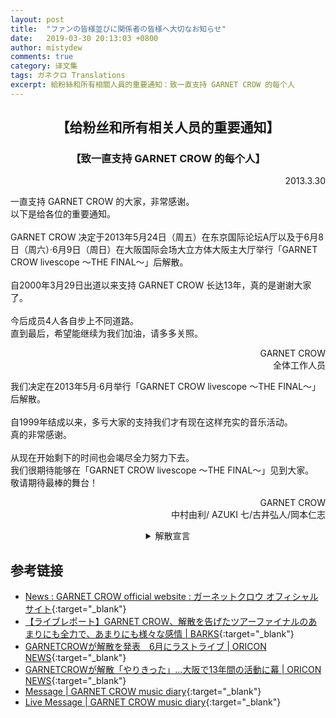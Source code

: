 ```yaml
---
layout: post
title:  "ファンの皆様並びに関係者の皆様へ大切なお知らせ"
date:   2019-03-30 20:13:03 +0800
author: mistydew
comments: true
category: 译文集
tags: ガネクロ Translations
excerpt: 給粉絲和所有相關人員的重要通知：致一直支持 GARNET CROW 的每个人
---
```

<h2 align="center">【给粉丝和所有相关人员的重要通知】</h2>
<h3 align="center">【致一直支持 GARNET CROW 的每个人】</h3>
<p align="right">2013.3.30</p>
<p>
一直支持 GARNET CROW 的大家，非常感谢。<br>
以下是给各位的重要通知。<br>
<br>
GARNET CROW 决定于2013年5月24日（周五）在东京国际论坛A厅以及于6月8日（周六）·6月9日（周日）在大阪国际会场大立方体大阪主大厅举行「GARNET CROW livescope 〜THE FINAL〜」后解散。<br>
<br>
自2000年3月29日出道以来支持 GARNET CROW 长达13年，真的是谢谢大家了。<br>
<br>
今后成员4人各自步上不同道路。<br>
直到最后，希望能继续为我们加油，请多多关照。
</p>
<p align="right">
GARNET CROW<br>
全体工作人员
</p>
<p>
我们决定在2013年5月·6月举行「GARNET CROW livescope 〜THE FINAL〜」后解散。<br>
<br>
自1999年结成以来，多亏大家的支持我们才有现在这样充实的音乐活动。<br>
真的非常感谢。<br>
<br>
从现在开始剩下的时间也会竭尽全力努力下去。<br>
我们很期待能够在「GARNET CROW livescope 〜THE FINAL〜」见到大家。<br>
敬请期待最棒的舞台！
</p>
<p align="right">
GARNET CROW<br>
中村由利/ AZUKI 七/古井弘人/岡本仁志
</p>

<details>
<summary align="center">解散宣言</summary>
<p align="right">2013.3.30 (土)</p>
<p>
皆さん、今日は本当にどうもありがとうございました！<br>
ここで、私達から皆さんへ大切なお知らせがございます。<br>
私達は、次の東京、そして大阪のライブを以って、解散します。<br>
<br>
GARNET CROWとして、全てのことを出し切りました。<br>
13年という長きに渡り応援してくださって、本当に皆さんどうもありがとうございました！<br>
<br>
今は皆様への感謝と達成感でいっぱいです。<br>
でもまだまだ、最後のライブまで全力で頑張りますので、ラストライブもぜひ皆さん私たちを応援しに来て下さい、よろしくお願いします！<br>
<br>
ラストライブは皆さんと一緒に楽しく盛り上げりたいと思いますので、皆さんぜひ遊びに来てくれますか！<br>
盛り上げてくれますか！<br>
一緒に楽しみましょう！<br>
今日は本当にありがとうございました！
</p>
<blockquote>
<p>
各位，今天真的是非常感谢！<br>
在这里，有我们给大家的重要通知。<br>
我们，将于接下来的东京，然后是大阪的演唱会，解散。<br>
<br>
作为 GARNET CROW，已经拿出了所有。<br>
13年之久的奔波应援，真的非常感谢大家！<br>
<br>
现在对大家的感谢和成就感满满的。<br>
不过还是，直到最后的演唱会都要全力以赴，所以最后的演唱会也请大家一定要来支持我们，请多多关照！<br>
<br>
最后的演唱会想和大家一起快乐地嗨起来，各位一定要来玩啊！<br>
能嗨起来吗！<br>
一起期待吧！<br>
今天真的是谢谢了！
</p>
</blockquote>
<p align="right">
中村由利 in<br>
TOKYO DOME CITY HALL
</p>
</details>

## 参考链接

* [News : GARNET CROW official website : ガーネットクロウ オフィシャルサイト](http://www.garnetcrow.com/message/index.html){:target="_blank"}
* [【ライブレポート】GARNET CROW、解散を告げたツアーファイナルのあまりにも全力で、あまりにも様々な感情 \| BARKS](https://www.barks.jp/news/?id=1000089017){:target="_blank"}
* [GARNETCROWが解散を発表　6月にラストライブ \| ORICON NEWS](https://www.oricon.co.jp/news/2023154/full/){:target="_blank"}
* [GARNETCROWが解散「やりきった」…大阪で13年間の活動に幕 \| ORICON NEWS](https://www.oricon.co.jp/news/2025398/full/){:target="_blank"}
* [Message \| GARNET CROW music diary](https://crowsub.github.io/message/){:target="_blank"}
* [Live Message \| GARNET CROW music diary](https://crowsub.github.io/message/live.html){:target="_blank"}
